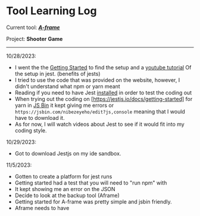 # Tool Learning Log

Current tool: ***[A-frame](https://aframe.io/)***

Project: **Shooter Game**

---

10/28/2023:
* I went the the [Getting Started](https://jestjs.io/docs/getting-started) to find the setup and a [youtube tutorial](https://www.youtube.com/watch?v=FgnxcUQ5vho&ab_channel=WebDevSimplified) Of the setup in jest. (benefits of jests)
* I tried to use the code that was provided on the website, however, I didn't understand what npm or yarn meant
* Reading if you need to have Jest [installed](https://stackoverflow.com/questions/69559370/jest-without-npm-or-yarn) in order to test the coding out
* When trying out the coding on [https://jestjs.io/docs/getting-started] for yarn in [JS Bin](https://jsbin.com/nibezeyeho/edit?js,console) it kept giving me errors or `https://jsbin.com/nibezeyeho/edit?js,console` meaning that I would have to download it.
* As for now, I will watch videos about Jest to see if it would fit into my coding style.

10/29/2023:
* Got to download Jestjs on my ide sandbox.

11/5/2023:
* Gotten to create a platform for jest runs
* Getting started had a test that you will need to "run npm" with
* It kept showing me an error on the JSON
* Decide to look at the backup tool (Aframe)
* Getting started for A-frame was pretty simple and jsbin friendly.
* Aframe needs to have <script> before the <a-scene>

11/13/2023:
* Discussed with Shubata about what do to for the freedom project
* Plan on using the [360](https://aframe.io/examples/showcase/sky/)
* Shubata gave me a [video](https://www.youtube.com/watch?v=ZFTSLHd7xgY)
* Another link from the demo in [A-Frame](https://github.com/aframevr/aframe/blob/master/examples/test/video/index.html)
* Considering both the video and the link they both have `video id (and/or) src` <-- this is a lot like the HTML img id (which gives the img variable a name) and src is the link or file for the video)
* `<videosphere src>` <-- for the 360 videos and depending on the video's length and width has a rotation [00, 00, 00]
* Loops
* Autoplay loop can be true or false (true means keep playing) (false stop playing)
* Came across an error with Jsbin when tinkering with the demo with autoplay false.
* When testing loops (with A-frame) right-click and turn off the loop.
* Play and Pause can be used by javascript `play-pause`

11/20/2023:
* Experimented with [Responsive UI](https://aframe.io/examples/showcase/responsiveui/)
* By using the Inspect Scene
* Whenever you click on the element it focuses on that element
* Uses `<a-entity>` for a lot of these elements and projects
* Decided to look at the [entity](https://aframe.io/docs/1.5.0/core/entity.html) element
* entity itself does not do anything
* The functions of entities are to attach `geometry`, `material`, and `light`
* Example: `<a-entity geometry="primitive: box" material="color: red"
          light="type: point; intensity: 2.0">`
* Adding this to the example made the model more realistic
* You can also add components  to the `<a-entity>` like camera or sound
* Add .(that type of component)
* I believe that using the `<a-entity>` seems more like an id in HTML however you could adjust and also put javascript in it as well

11/27/2023
* Shubata gave me a helpful [video](https://www.youtube.com/watch?v=HrLsr-nzZGA)
* I created a tinker place in my ide sandbox
* In the video it explains the `<a-cursor>`
* Explains that `<a-cursor>` when the player selects the object, the object is selected in the coding
* Raycaster is a way to extend a line towards a place and check if it is near or on another object/entity
* Fuse is a timer
* Fusetimeout is the amount of time in the timer <-- this goes my milliseconds
`<a-cursor fuse="true" fusetimeout="8000"></a-cursor>`
* When doing raycaster be careful and choose what object should be selected to be a raycaster because it will generally pick everything the player chooses
* Raycaster seems to have a small circle in the middle of the screen
`<a-entity camera position="0 2 0" look-control wasd-controls>`
* When camera positioning is also critical because  it starts the user off with this position
* Controls of look can make you move your cursor along with your POV so whenever you left-click it changes the POV
* Controls of wasd the POV would move forward, backward, sideways if you press wasd
* With the controls you have to be organized with them. If the controls of wasd are spelled wrong then the whole coding doesn't work.
* In the sandbox, following the video I couldn't access my website so I had to switch to jsbin
* Whenever doing the coding do it in jsbin and paste the coding to the sandbox so next time referring to that topic go back on the sandbox and try to keep it organized.

12/04/2023
* I went back to the A-frame and sought something that might be helpful towards our game.
* [Shadow](https://aframe.io/docs/1.5.0/components/shadow.html)
* Shadows are used for a more realistic touch in the model
* You would need to have `<a-entity light="type:directional; castShadow:true;" position="1 1 1"></a-entity>`
* The castShadow has to be true
* As well as the compound of [light](https://aframe.io/docs/1.5.0/components/light.html#configuring-shadows)
* The coding depends on what you would like on the model
* For `intensity` this is used to light up the top of the model.
* It can be used like: <a-entity light= intensity: 1.5 </a-entity>
* Another idea is positioning
* I thought that positioning was just to position the models' angle
* It made me curious about what positioning for light does
* Position is supposed to be for the light source when you can adjust where you want the light source to be from
* The coding for positioning is just like the other model coding: `position="1 1 1"`
--> blog 1

12/18/2023 - 1/8/2024
* Discuss what to learn with Shubata
* We wanted to learn about the components given in A-frame
* We would both be learning [Animation](https://aframe.io/docs/1.5.0/components/animation.html) and [Laser-control](https://aframe.io/docs/1.5.0/components/laser-controls.html)
* We decided to split up the work and whatever is more interesting for us
* I picked Laser-control and Shubata picked Animation
* DoF --> degree of freedom = movement in a limited space
* They require rotation, input, and laser-based interaction
* Laser controls contain a lot of different components to create different visuals, but it doesn't work.
* The compounds for Laser-controls are [vive-controls](https://aframe.io/docs/1.5.0/components/vive-controls.html), [oculus-touch-controls](https://aframe.io/docs/1.5.0/components/oculus-touch-controls.html), and [windows-motion-controls](https://aframe.io/docs/1.5.0/components/windows-motion-controls.html)
* For the [vive-controls](https://aframe.io/docs/1.5.0/components/vive-controls.html) you will need to understand the tracked controls (which are used for VR controls) <-- I believe that it won't be too useful for me since I cannot test it.
* Vive-controls are used for controls from different uses to complete a game. For example, controllers, buttons, hand, model, etc.
* In case we are going to use this feature, this would be an example of the code: `<a-entity vive-controls="hand: left"></a-entity>`
* The same goes to the [oculus-touch-controls](https://aframe.io/docs/1.5.0/components/oculus-touch-controls.html)and [windows-motion-controls](https://aframe.io/docs/1.5.0/components/windows-motion-controls.html)
* Those components explain the coding for the controls and how to code them
* Nextly, I will be focusing on the laser-controls, which besides all the controls, it needs the component of cursor and raycaster.
* Based on the document it explains that the cursor is used to help the certain area that is in the cursor is in.
* The Raycaster is used for the drawing of the lasers.
* I followed a [tutorial](https://www.youtube.com/watch?v=vQ85u3dzmZY&ab_channel=clarecreate) to get a clear understanding and to tinker the coding with them.
* The tutorial recommends using foxfire to help with a visual representation about the VR
* So far I gotten in my coding:
```
<a-scene school-playground>
    <a-entity superhands d="rightHand" hand-controls="hand: right: handModelStrle: lowPoly; color:black></a-entity>laser-controls="hand: left"></a-entity>
  <a-box
    position="-1.5 1.5 -3"
     color="yellow"
      animation="property:rotation; from: 0 0 0 to: 360 360 0; dur:2000; startEvents:click;"
    ></a-box>
</a-scene>
```
* As explained in the video
* The lowPoly in the hand-controls makes the model of the hand
* [Superhands](https://github.com/c-frame/aframe-super-hands-component) can make the object more interactive by making it have the ability of being hoverable, clickable, grabbable, stretchable, draggable, and droppable
* When trying to tinker with this coding, I realized how hard it can be to test the VR version.
* All that showed up in the coding for Jsbin was the yellow box, however it was interactive towards the keyboard and mouse.

1/13/2024
* I was browsing the official documents for the A-frame model
* Found something that interests me
* [obj-model](https://aframe.io/docs/1.5.0/components/obj-model.html)
* This is used for loading in an image but by using an.MTL file
* It would look something like this: `<a-asset-item id="tree-obj" src="/path/to/tree.obj"></a-asset-item>`
* The obj model has two properties:
* obj and mtl
* obj is more common than mtl because it uses the generic file
* You could use obj + mtl for url or filing
* File: `<a-asset-item id="tree-mtl" src="/path/to/tree.mtl"></a-asset-item>`
* URL: `<a-entity obj-model="obj: url(...);`

1/21 - 1/29/2024
* Digging deeper into the [Asset Management System](https://aframe.io/docs/1.5.0/core/asset-management-system.html)
* This system is for support and better performance in the coding
* Used for "preloading assets"
* Usually if you using A-frame, this is normally used for creating games and helping them load
* Normally you would use `<a-assist>` and `<a-scene>` with these elements
* `<a-asset-item>, <audio>, <img>, and <video>`
* Doesn't create any load-outs or errors if they have a time limit
Example:
```
  <a-assets>
  <video id="pig" src="pig.mp4">
  <audio id="oink" src="oink.mp3"></audio>
 </a-assets>
```
* After the time goes out for the audio and video replaying (depending on the coding)
* Preloading can be used to avoiding wait time for things to load
* Preventions of preloading audio and videos are:
* `autoplay` <- audio
* `preload="auto"` <- video
```
<a-scene>
  <a-assets>
    <audio src="something.mp3" autoplay></audio>
    <video src="random.mp4" preload="auto"></video>
  </a-assets>
</a-scene>
```
* You could have a timeout before reaching a scene (load)
* `<a-assets timeout="3000">`
* Ideally you would want the timer to be 3 seconds
* It also goes by muliseconds
* I think that with this system it might be helpful to understand because since imgs and videos that are planned to be used in our game

2/2/2024
* [Mixin](https://aframe.io/docs/1.5.0/core/mixins.html)
* Mixin is used to reuse common sets of compounds
* It is usually placed in an id
* For example:
```
    <a-mixin id="red" material="color: red"></a-mixin>
    <a-mixin id="blue" material="color: blue"></a-mixin>
    <a-mixin id="cube" geometry="primitive: box"></a-mixin>
```
* Then after that is in the `<a-assets>`
```
  <a-entity mixin="red cube"></a-entity>
  <a-entity mixin="blue cube"></a-entity>
```
* This should appear with a red cube and a blue cube.
* Due to the mixin taking all the command names and entering the color and properties in the entity
* The mixin, if it is combined with the names then would create an entity that combines all the things that were provided (that you commanded)
* If the mixin had two of the same properties (same color, or shape) the last one would appear
* `<a-entity mixin="red blue cube">`
* This would be red, but blue would show up because it is the last of the color
* Mixin is used for convenience when coding the same properties, and also combining properties
* I would most likely use this for my freedom project

--> blog 2

3/2/2024
* After creating the MVP, me and my partner decided to start working on the setting
* My partner found this [video](https://www.youtube.com/watch?v=K_1RdCVuu98) that could be helpful for us to do
* Also this [environment component](https://github.com/supermedium/aframe-environment-component)
* This environment component helps us find the setting for the game (just the visuals of the floor/map)
* After that we wanted to pick what type of environment we could pick out and we chose for now to do the default of it
* Me and my partner decided to build a model of a building to be used for later developments
* I struggled a lot with the placement of the windows
* I tried to shrink the box by putting width and height by 1
* Example:
```html
<a-box position="-7 0 12" color="#8b0000" width="4" height="20" depth="4"></a-box> // <-- this is the initial (building)
<a-box position="-7 0 12" color="#8b0000" width="1" height="1" depth="4"></a-box> // <-- this is the initial (window)
```
* I believe that it does still look a bit rectangle but it is covered in the building
* I changed the positioning to half of everything:
```html
<a-box position="-3.5 0 6" color="#8b0000" width="1" height="1" depth="3"></a-box> // <-- this is the initial (first window)
<a-box position="-6.2 5 12.8" color="#8b0000" width="1" height="1" depth="3"></a-box> // <-- this is the initial (finial window)
```
* The first window was off the building, which was hard for me to fix, and I also didn't know what was wrong because I split the building position into half
* Then after a few tinkering moments I found that increasing "0" and "12" in position would've been better because it could move the window more up in the building
* The width was too far for the range, so I would put not too much apart from the box position but relatively close to the initial position.
* Then my partner helped me create details for the building by using an image on by using "scr" in the model of the box
  ```
  <a-box src="https://i.imgur.com/mYmmbrp.jpg"
  ```
  3/4/2024
  * After working on my setting, it was time for the next step in the MVP
  * I had to do the buildings and cars
  * I communicated with my partner and split up the work with me doing the building and my partner doing the cars
  * For my building I've decided to use an image to make it look realistic to the model
  * `<a-box src="data:image/jpeg;base64,/9j/4AAQSkZJRgABAQAAAQABAAD/..." position="-7 0 12" color="#FFFFFF" width="4" height="20" depth="4"></a-box>`
  * This makes it so that the image would be in the model of the box
  * Then after that it was time to make the road because I had some extra time to make it
  * My partner suggests I use an `<a-plane>`
  * I didn't know what that element fully does until my partner told me what it does
  * The <a-plane> is meant for the ground
  * So what we did was `<a-plane position="20 0 20" rotation="-90 0 0" color="#000000" width ="10" height="0.5"></a-plane>`
  * This made the road at the bottom and it had a limited space
  * Then to make that road realistic, we wanted to put the yellow line in the road
  * `<a-box position="17 0 12" color="#C4A484" width="8" height="12" depth="8"></a-box>`
  * The yellow line may be a bit longer than the road, however for now since we didn't fully finish the setting and we might need adjustments  

   3/24/2024
* My partner and I wanted to adjust some of the settings for this week
* My partner created more buildings and I wanted to create a new design
* I decided to make a new car
* For the car you would need to have different shapes/models
* I wanted to have a box, sphere, and triangle
* At first, I thought that I would use the width, length, and height features however it didn't work in my favor
* The length feature didn't do much for the box:
`<a-box position="-1 3 -5"color="red" width="10" length="30" height="5"></a-box>`
* I wanted to make the box wider so I used "depth" like the building:
  <a-box position="-1 3 -5"color="red" width="10" depth="3" height="5"></a-box>
* After that I made the wheels by using the sphere shape
```
  <a-sphere position="-4 1 -5" radius="1.25" color="#000000"></a-sphere>
      <a-sphere position="2 1 -5" radius="1.25" color="#000000"></a-sphere>
```
* Creating the car wasn't bad, it was the size of the car that made it difficult.
* I also created a window for the car by using a smaller box to fix in the bigger box
  ` <a-box position="2 4 -5"color="blue" width="2" height="2" depth="3.5"></a-box> `
* To see the actual window you would need to make the depth a little higher because then it won't cause a bug or issue in that certain area of the car

03/31/2024
* Me and my partner wanted to try to make it so when you press a key, you shoot
* However, after looking at the shooting functions for multiple videos I couldn't understand the coding that was happening in javascript 
* We had a lot of videos to help guide us like:
          * https://supermedium.com/aframe-super-shooter-kit/examples/supercraft/
          * https://www.youtube.com/watch?v=q3bjSDTgUAg
          * https://www.youtube.com/watch?v=SeV7RmjxfTY
          * https://www.youtube.com/watch?v=t5Hou5QsRiE
* We reviewed it and came to realize that they had this "codechanger" website
* We tried some coding with the codechanger website like: 
`<a-cursor intersection-spawn="Event: click' mixin:voxel;"><a-cursor>`
* This didn't change anything in the code and it also didn't have a function for it
* This was supposed to be the coding to help make the player able to shoot
* Then we wanted to see if it works on the video, so we tested the starter code provided: https://replit.com/@codechangers/Targets-Starter
* The starter code wasn't working so we checked the official website for "code changers"
* The official website was shutted down and then we didn't know how to start
* We tried to use event listener: `.addEventListener("keypress", function);` but we didn't know how to start it
* After we finished our discussion I went to try out the coding without codechanger
```
    <script src="https://cdnjs.cloudflare.com/ajax/libs/aframe/1.5.0/aframe.min.js"></script>
    <script src="https://unpkg.com/aframe-environment-component@1.1.0/dist/aframe-environment-component.min.js"></script>  
  </head>
  <body>
    <a-scene id="myScene">
      <a-entity environment="preset:forest;"></a-entity>
      <a-plane id="floor" static-body height="1000" width="1000" position="0 -0.02 0" color="black" rotation="-90 0 0"></a-plane>
      <a-camera id="myCamera" position="0 1 0">
        <a-cursor = "event: keypress; mixin: voxel"></a-cursor>
```
04/7/24
* Me and my partner was conflicted and found that the shooter function was more difficult than we expect
* We decided to go look at some functions on how to throw in an A-frame
* Went to research at three.js because a-frame was is part in three.js
* In three.js it has this [physic](https://threejs-journey.com/lessons/physics#ammo-js)
* I also saw this [video](https://www.youtube.com/watch?v=30bO8SBIZYw)
* In the video you can be able to use a raycaster when shooting a ball
```
function onMouseDown(event){
          mouseCoords.set // set the mouse on the origin
          (event.clientX / innerWidth) * 2 - 1,
          - (event.clientY / innerHeight) * 2 + 1
);
raycaster.setFromCamera(mouseCoords,Camera)
```
* This coding helps set up the initial mouse coordinates and camera
* After that code, you will need to have [ammo.js](https://github.com/kripken/ammo.js/?tab=readme-ov-file)
* The video also provided us with the addeventlistener
```
function addEventHandlers(){
          event.addEventListener('mousedown', onMouseDown, false)
```
* The raycaster function would have to have a follow-up of coding from the `addEventHandlers()` to function after the mouse shoots
* I will be discussing more with my partner about this video and to see if it'll help with our project. However, I believe that it is useful to have because three.js has physics to make the ball shoot and slowly go down
* It also confirms my thinking about the addEventListener into the code for shooting
04/14/2024
* Me and my partner were discussing about three.js and we were watching the video that I found last week
* 

<!--
* Links you used today (websites, videos, etc)
* Things you tried, progress you made, etc
* Challenges, a-ha moments, etc
* Questions you still have
* What you're going to try next
-->
